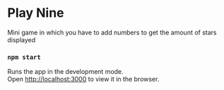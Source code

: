 # Play Nine

Mini game in which you have to add numbers to get the amount of stars displayed

### `npm start`

Runs the app in the development mode.<br />
Open [http://localhost:3000](http://localhost:3000) to view it in the browser.
